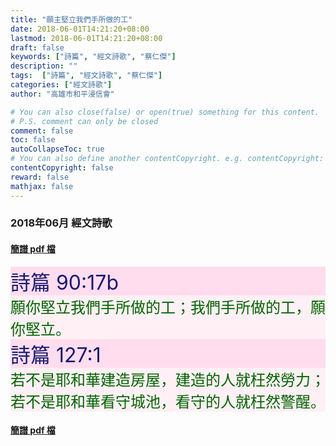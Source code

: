 ```yaml
---
title: "願主堅立我們手所做的工"
date: 2018-06-01T14:21:20+08:00
lastmod: 2018-06-01T14:21:20+08:00
draft: false
keywords: ["詩篇", "經文詩歌", "蔡仁傑"]
description: ""
tags:  ["詩篇", "經文詩歌", "蔡仁傑"]
categories: ["經文詩歌"]
author: "高雄市和平浸信會"

# You can also close(false) or open(true) something for this content.
# P.S. comment can only be closed
comment: false
toc: false
autoCollapseToc: true
# You can also define another contentCopyright. e.g. contentCopyright: "This is another copyright."
contentCopyright: false
reward: false
mathjax: false
---
```


### 2018年06月 經文詩歌

#### [簡譜 pdf 檔](/pdf-h/h201806.pdf "願主堅立我們手所做的工")

<div style="background-color:#FFDDEE"><font size="6", color="#191970">
詩篇 90:17b
</font>
</div>

<div style="background-color:#FFF0F5"><font size="5", color="#006400">
願你堅立我們手所做的工；我們手所做的工，願你堅立。
</font>
</div>

<div style="background-color:#FFDDEE"><font size="6", color="#191970">
詩篇 127:1
</font>
</div>

<div style="background-color:#FFF0F5"><font size="5", color="#006400">
若不是耶和華建造房屋，建造的人就枉然勞力；若不是耶和華看守城池，看守的人就枉然警醒。
</font>
</div>

#### [簡譜 pdf 檔](/pdf-h/h201806.pdf "願主堅立我們手所做的工")